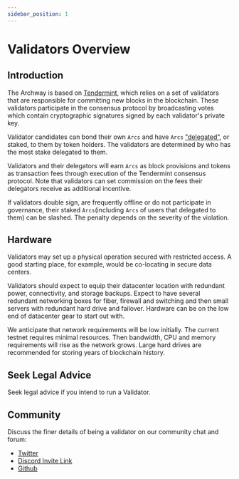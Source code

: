```yaml
---
sidebar_position: 1
---
```


# Validators Overview


## Introduction

The Archway is based on [Tendermint](https://github.com/tendermint/tendermint/tree/master/docs/introduction), which relies on a set of validators that are responsible for committing new blocks in the blockchain. These validators participate in the consensus protocol by broadcasting votes which contain cryptographic signatures signed by each validator's private key.

Validator candidates can bond their own `Arcs` and have `Arcs` ["delegated"](../staking.md), or staked, to them by token holders. The validators are determined by who has the most stake delegated to them.

Validators and their delegators will earn `Arcs` as block provisions and tokens as transaction fees through execution of the Tendermint consensus protocol. Note that validators can set commission on the fees their delegators receive as additional incentive.

If validators double sign, are frequently offline or do not participate in governance, their staked `Arcs`(including `Arcs` of users that delegated to them) can be slashed. The penalty depends on the severity of the violation.

## Hardware

Validators may set up a physical operation secured with restricted access. A good starting place, for example, would be co-locating in secure data centers.

Validators should expect to equip their datacenter location with redundant power, connectivity, and storage backups. Expect to have several redundant networking boxes for fiber, firewall and switching and then small servers with redundant hard drive and failover. Hardware can be on the low end of datacenter gear to start out with.

We anticipate that network requirements will be low initially. The current testnet requires minimal resources. Then bandwidth, CPU and memory requirements will rise as the network grows. Large hard drives are recommended for storing years of blockchain history.

<!-- ## Set Up a Website

Set up a dedicated validator's website and signal your intention to become a validator on our [forum](https://forum.cosmos.network/t/validator-candidates-websites/127/3). This is important since delegators will want to have information about the entity they are delegating their Atoms to. -->

## Seek Legal Advice

Seek legal advice if you intend to run a Validator.

## Community

Discuss the finer details of being a validator on our community chat and forum:

<!-- * [Validator Chat](https://riot.im/app/#/room/#cosmos_validators:matrix.org)
* [Validator Forum](https://forum.cosmos.network/c/validating) --> 

* [Twitter](https://twitter.com/archwayhq) 
* [Discord Invite Link](https://discord.gg/-5FVvx3WGfa)
* [Github](https://github.com/archway-network)